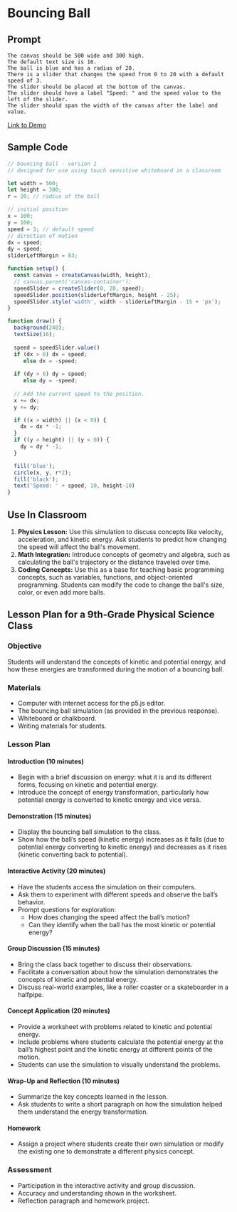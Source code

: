 # Bouncing Ball

## Prompt

```linenums="0"
The canvas should be 500 wide and 300 high.
The default text size is 16.
The ball is blue and has a radius of 20.
There is a slider that changes the speed from 0 to 20 with a default speed of 3.
The slider should be placed at the bottom of the canvas.
The slider should have a label "Speed: " and the speed value to the left of the slider.
The slider should span the width of the canvas after the label and value.
```

[Link to Demo](./bouncing-ball.html)

## Sample Code

```js
// bouncing ball - version 1
// designed for use using touch sensitive whiteboard in a classroom

let width = 500;
let height = 300;
r = 20; // radius of the ball

// initial position
x = 100;
y = 100;
speed = 3; // default speed
// direction of motion
dx = speed;
dy = speed;
sliderLeftMargin = 83;

function setup() {
  const canvas = createCanvas(width, height);
  // canvas.parent('canvas-container');
  speedSlider = createSlider(0, 20, speed);
  speedSlider.position(sliderLeftMargin, height - 25);
  speedSlider.style('width', width - sliderLeftMargin - 15 + 'px');
}

function draw() {
  background(240);
  textSize(16);
  
  speed = speedSlider.value()
  if (dx > 0) dx = speed;
     else dx = -speed;
  
  if (dy > 0) dy = speed;
     else dy = -speed;
  
  // Add the current speed to the position.
  x += dx;
  y += dy;

  if ((x > width) || (x < 0)) {
    dx = dx * -1;
  }
  if ((y > height) || (y < 0)) {
    dy = dy * -1;
  }

  fill('blue');
  circle(x, y, r*2);
  fill('black');
  text('Speed: ' + speed, 10, height-10)
}
```

## Use In Classroom

1. **Physics Lesson:** Use this simulation to discuss concepts like velocity, acceleration, and kinetic energy. Ask students to predict how changing the speed will affect the ball's movement.
2. **Math Integration:** Introduce concepts of geometry and algebra, such as calculating the ball's trajectory or the distance traveled over time.
3. **Coding Concepts:** Use this as a base for teaching basic programming concepts, such as variables, functions, and object-oriented programming. Students can modify the code to change the ball's size, color, or even add more balls.

## Lesson Plan for a 9th-Grade Physical Science Class

### Objective
Students will understand the concepts of kinetic and potential energy, and how these energies are transformed during the motion of a bouncing ball.

### Materials
- Computer with internet access for the p5.js editor.
- The bouncing ball simulation (as provided in the previous response).
- Whiteboard or chalkboard.
- Writing materials for students.

### Lesson Plan

#### Introduction (10 minutes)
- Begin with a brief discussion on energy: what it is and its different forms, focusing on kinetic and potential energy.
- Introduce the concept of energy transformation, particularly how potential energy is converted to kinetic energy and vice versa.

#### Demonstration (15 minutes)
- Display the bouncing ball simulation to the class.
- Show how the ball’s speed (kinetic energy) increases as it falls (due to potential energy converting to kinetic energy) and decreases as it rises (kinetic converting back to potential).

#### Interactive Activity (20 minutes)
- Have the students access the simulation on their computers.
- Ask them to experiment with different speeds and observe the ball’s behavior.
- Prompt questions for exploration: 
  - How does changing the speed affect the ball’s motion?
  - Can they identify when the ball has the most kinetic or potential energy?

#### Group Discussion (15 minutes)
- Bring the class back together to discuss their observations.
- Facilitate a conversation about how the simulation demonstrates the concepts of kinetic and potential energy.
- Discuss real-world examples, like a roller coaster or a skateboarder in a halfpipe.

#### Concept Application (20 minutes)
- Provide a worksheet with problems related to kinetic and potential energy.
- Include problems where students calculate the potential energy at the ball’s highest point and the kinetic energy at different points of the motion.
- Students can use the simulation to visually understand the problems.

#### Wrap-Up and Reflection (10 minutes)
- Summarize the key concepts learned in the lesson.
- Ask students to write a short paragraph on how the simulation helped them understand the energy transformation.

#### Homework
- Assign a project where students create their own simulation or modify the existing one to demonstrate a different physics concept.

### Assessment
- Participation in the interactive activity and group discussion.
- Accuracy and understanding shown in the worksheet.
- Reflection paragraph and homework project.

